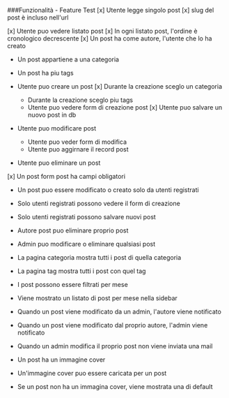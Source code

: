 ###Funzionalità - Feature Test
[x] Utente legge singolo post
[x] slug del post è incluso nell'url

[x] Utente puo vedere listato post
[x] In ogni listato post, l'ordine è cronologico decrescente
[x] Un post ha come autore, l'utente che lo ha creato


- Un post appartiene a una categoria
- Un post ha piu tags

- Utente puo creare un post
    [x] Durante la creazione sceglo un categoria
    - Durante la creazione sceglo piu tags
    - Utente puo vedere form di creazione post
    [x] Utente puo salvare un nuovo post in db
- Utente puo modificare post
    - Utente puo veder form di modifica
    - Utente puo aggirnare il record post
- Utente puo eliminare un post

[x] Un post form post ha campi obligatori

- Un post puo essere modificato o creato solo da utenti registrati
- Solo utenti registrati possono vedere il form di creazione
- Solo utenti registrati possono salvare nuovi post

- Autore post puo eliminare proprio post
- Admin puo modificare o eliminare qualsiasi post

- La pagina categoria mostra tutti i post di quella categoria
- La pagina tag mostra tutti i post con quel tag

- I post possono essere filtrati per mese
- Viene mostrato un listato di post per mese nella sidebar

- Quando un post viene modificato da un admin, l'autore viene notificato
- Quando un post viene modificato dal proprio autore, l'admin viene notificato
- Quando un admin modifica il proprio post non viene inviata una mail

- Un post ha un immagine cover
- Un'immagine cover puo essere caricata per un post
- Se un post non ha un immagina cover, viene mostrata una di default



 
